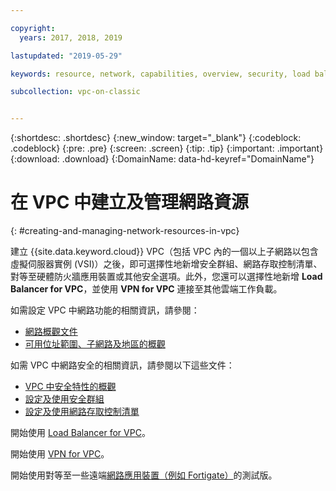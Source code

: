 ```yaml
---

copyright:
  years: 2017, 2018, 2019

lastupdated: "2019-05-29"

keywords: resource, network, capabilities, overview, security, load balancer, VPN, security groups, ACL, address, IP, range, prefix, peering, Fortigate, Cisco, Vyatta, VPC, vSRX

subcollection: vpc-on-classic


---
```


{:shortdesc: .shortdesc}
{:new_window: target="_blank"}
{:codeblock: .codeblock}
{:pre: .pre}
{:screen: .screen}
{:tip: .tip}
{:important: .important}
{:download: .download}
{:DomainName: data-hd-keyref="DomainName"}

# 在 VPC 中建立及管理網路資源
{: #creating-and-managing-network-resources-in-vpc}

建立 {{site.data.keyword.cloud}} VPC（包括 VPC 內的一個以上子網路以包含虛擬伺服器實例 (VSI)）之後，即可選擇性地新增安全群組、網路存取控制清單、對等至硬體防火牆應用裝置或其他安全選項。此外，您還可以選擇性地新增 **Load Balancer for VPC**，並使用 **VPN for VPC** 連接至其他雲端工作負載。

如需設定 VPC 中網路功能的相關資訊，請參閱：
 * [網路概觀文件](/docs/vpc-on-classic-network?topic=vpc-on-classic-network-about-networking-for-vpc)
 * [可用位址範圍、子網路及地區的概觀](/docs/vpc-on-classic-network?topic=vpc-on-classic-network-working-with-ip-address-ranges-address-prefixes-regions-and-subnets)

如需 VPC 中網路安全的相關資訊，請參閱以下這些文件：
* [VPC 中安全特性的概觀](/docs/vpc-on-classic-network?topic=vpc-on-classic-network-security-in-your-ibm-cloud-vpc)
* [設定及使用安全群組](/docs/vpc-on-classic-network?topic=vpc-on-classic-network-updating-the-default-security-group)
* [設定及使用網路存取控制清單](/docs/vpc-on-classic-network?topic=vpc-on-classic-network-setting-up-network-acls)

開始使用 [Load Balancer for VPC](/docs/vpc-on-classic-network?topic=vpc-on-classic-network---using-load-balancers-in-ibm-cloud-vpc)。

開始使用 [VPN for VPC](/docs/vpc-on-classic-network?topic=vpc-on-classic-network---using-vpn-with-your-vpc)。

開始使用對等至一些遠端[網路應用裝置（例如 Fortigate）](/docs/vpc-on-classic-network?topic=vpc-on-classic-network-creating-a-secure-connection-with-a-remote-fortigate-peer)的測試版。
